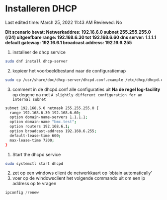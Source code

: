 # Installeren DHCP

Last edited time: March 25, 2022 11:43 AM
Reviewed: No

**Dit scenario bevat:
Netwerkaddres: 192.16.6.0
subnet 255.255.255.0 (/24)
uitgeefbare range: 192.168.6.30 tot 192.168.6.60
dns server: 1.1.1.1
default gateway: 192.16.6.1
broadcast address: 192.16.6.255**

1. installeer de dhcp service
```bash
sudo dnf install dhcp-server
```
2. kopieer het voorbeeldbestand naar de configuratiemap
```bash
sudo cp /usr/share/doc/dhcp-server/dhcpd.conf.example /etc/dhcp/dhcpd.conf
```
3. comment in de dhcpd.conf alle configuraties uit **Na de regel log-facility** op degene na met `A slightly different configuration for an internal subnet`

```bash
subnet 192.168.6.0 netmask 255.255.255.0 {
  range 192.168.6.30 192.168.6.60;
  option domain-name-servers 1.1.1.1;
  option domain-name "bmc.test";
  option routers 192.168.6.1;
  option broadcast-address 192.168.6.255;
  default-lease-time 600;
  max-lease-time 7200;
}
```

1. Start the dhcpd service
```bash
sudo systemctl start dhcpd
```
2. zet op een windows client de netwerkkaart op ‘obtain automatically’
3. voer op de windowsclient het volgende commando uit om een ip address op te vragen
```powershell
ipconfig /renew
```